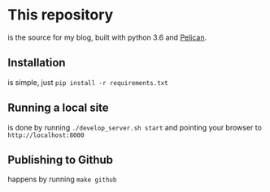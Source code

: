 # This repository
is the source for my blog, built with python 3.6 and
[Pelican](https://blog.getpelican.com/).

## Installation
is simple, just `pip install -r requirements.txt`

## Running a local site
is done by running `./develop_server.sh start` and pointing your browser to
`http://localhost:8000`

## Publishing to Github
happens by running `make github`
